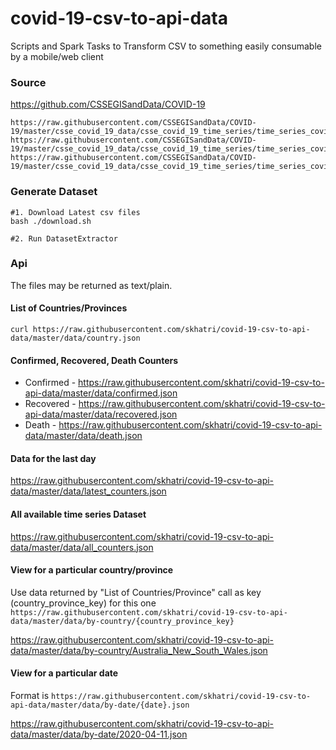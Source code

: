 # covid-19-csv-to-api-data
Scripts and Spark Tasks to Transform CSV to something easily consumable by a mobile/web client

### Source
https://github.com/CSSEGISandData/COVID-19
```
https://raw.githubusercontent.com/CSSEGISandData/COVID-19/master/csse_covid_19_data/csse_covid_19_time_series/time_series_covid19_deaths_global.csv
https://raw.githubusercontent.com/CSSEGISandData/COVID-19/master/csse_covid_19_data/csse_covid_19_time_series/time_series_covid19_confirmed_global.csv
https://raw.githubusercontent.com/CSSEGISandData/COVID-19/master/csse_covid_19_data/csse_covid_19_time_series/time_series_covid19_recovered_global.csv
```

### Generate Dataset
```
#1. Download Latest csv files
bash ./download.sh

#2. Run DatasetExtractor
```

### Api
The files may be returned as text/plain.

#### List of Countries/Provinces
```
curl https://raw.githubusercontent.com/skhatri/covid-19-csv-to-api-data/master/data/country.json
```
#### Confirmed, Recovered, Death Counters

- Confirmed - https://raw.githubusercontent.com/skhatri/covid-19-csv-to-api-data/master/data/confirmed.json
- Recovered - https://raw.githubusercontent.com/skhatri/covid-19-csv-to-api-data/master/data/recovered.json
- Death - https://raw.githubusercontent.com/skhatri/covid-19-csv-to-api-data/master/data/death.json

#### Data for the last day
https://raw.githubusercontent.com/skhatri/covid-19-csv-to-api-data/master/data/latest_counters.json


#### All available time series Dataset

https://raw.githubusercontent.com/skhatri/covid-19-csv-to-api-data/master/data/all_counters.json

#### View for a particular country/province
Use data returned by "List of Countries/Province" call as key (country_province_key) for this one
```https://raw.githubusercontent.com/skhatri/covid-19-csv-to-api-data/master/data/by-country/{country_province_key}```

https://raw.githubusercontent.com/skhatri/covid-19-csv-to-api-data/master/data/by-country/Australia_New_South_Wales.json


#### View for a particular date
Format is ```https://raw.githubusercontent.com/skhatri/covid-19-csv-to-api-data/master/data/by-date/{date}.json```

https://raw.githubusercontent.com/skhatri/covid-19-csv-to-api-data/master/data/by-date/2020-04-11.json
